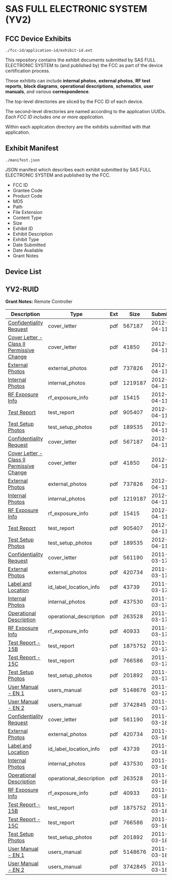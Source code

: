# SAS FULL ELECTRONIC SYSTEM (YV2)
## FCC Device Exhibits

```
./fcc-id/application-id/exhibit-id.ext
```

This repository contains the exhibit documents submitted by SAS FULL ELECTRONIC SYSTEM to (and published by) the FCC as part of the device certification process.

These exhibits can include **internal photos**, **external photos**, **RF test reports**, **block diagrams**, **operational descriptions**, **schematics**, **user manuals**, and various **correspondence**.

The top-level directories are sliced by the FCC ID of each device.

The second-level directories are named according to the application UUIDs. *Each FCC ID includes one or more application.*

Within each application directory are the exhibits submitted with that application. 

## Exhibit Manifest

```
./manifest.json
```

JSON manifest which describes each exhibit submitted by SAS FULL ELECTRONIC SYSTEM and published by the FCC.

- FCC ID
- Grantee Code
- Product Code
- MD5
- Path
- File Extension
- Content Type
- Size
- Exhibit ID
- Exhibit Description
- Exhibit Type
- Date Submitted
- Date Available
- Grant Notes

## Device List
## YV2-RUID
**Grant Notes:** Remote Controller

| Description | Type | Ext | Size | Submitted | Available |
| ----------- | ---- | --- | ---- | --------- | --------- |
| [Confidentiality Request](YV2-RUID/04ccf52f624f5df3bf078ae465fc2452/1673785.pdf) | cover_letter | pdf | 567187 | 2012-04-11 | 2012-04-16 |
| [Cover Letter - Class II Permissive Change](YV2-RUID/04ccf52f624f5df3bf078ae465fc2452/1673786.pdf) | cover_letter | pdf | 41850 | 2012-04-11 | 2012-04-16 |
| [External Photos](YV2-RUID/04ccf52f624f5df3bf078ae465fc2452/1673779.pdf) | external_photos | pdf | 737826 | 2012-04-11 | 2012-04-16 |
| [Internal Photos](YV2-RUID/04ccf52f624f5df3bf078ae465fc2452/1673780.pdf) | internal_photos | pdf | 1219187 | 2012-04-11 | 2012-04-16 |
| [RF Exposure Info](YV2-RUID/04ccf52f624f5df3bf078ae465fc2452/1673784.pdf) | rf_exposure_info | pdf | 15415 | 2012-04-11 | 2012-04-16 |
| [Test Report](YV2-RUID/04ccf52f624f5df3bf078ae465fc2452/1673782.pdf) | test_report | pdf | 905407 | 2012-04-11 | 2012-04-16 |
| [Test Setup Photos](YV2-RUID/04ccf52f624f5df3bf078ae465fc2452/1673783.pdf) | test_setup_photos | pdf | 189535 | 2012-04-11 | 2012-04-16 |
| [Confidentiality Request](YV2-RUID/555a08565e5455186ba7a4803b4cc06d/1673785.pdf) | cover_letter | pdf | 567187 | 2012-04-11 | 2012-04-16 |
| [Cover Letter - Class II Permissive Change](YV2-RUID/555a08565e5455186ba7a4803b4cc06d/1673786.pdf) | cover_letter | pdf | 41850 | 2012-04-11 | 2012-04-16 |
| [External Photos](YV2-RUID/555a08565e5455186ba7a4803b4cc06d/1673779.pdf) | external_photos | pdf | 737826 | 2012-04-11 | 2012-04-16 |
| [Internal Photos](YV2-RUID/555a08565e5455186ba7a4803b4cc06d/1673780.pdf) | internal_photos | pdf | 1219187 | 2012-04-11 | 2012-04-16 |
| [RF Exposure Info](YV2-RUID/555a08565e5455186ba7a4803b4cc06d/1673784.pdf) | rf_exposure_info | pdf | 15415 | 2012-04-11 | 2012-04-16 |
| [Test Report](YV2-RUID/555a08565e5455186ba7a4803b4cc06d/1673782.pdf) | test_report | pdf | 905407 | 2012-04-11 | 2012-04-16 |
| [Test Setup Photos](YV2-RUID/555a08565e5455186ba7a4803b4cc06d/1673783.pdf) | test_setup_photos | pdf | 189535 | 2012-04-11 | 2012-04-16 |
| [Confidentiality Request](YV2-RUID/01eb0cde97520a5f3510962a6e1d23b2/1432965.pdf) | cover_letter | pdf | 561190 | 2011-03-17 | 2011-03-18 |
| [External Photos](YV2-RUID/01eb0cde97520a5f3510962a6e1d23b2/1432955.pdf) | external_photos | pdf | 420734 | 2011-03-17 | 2011-03-18 |
| [Label and Location](YV2-RUID/01eb0cde97520a5f3510962a6e1d23b2/1432956.pdf) | id_label_location_info | pdf | 43739 | 2011-03-17 | 2011-03-18 |
| [Internal Photos](YV2-RUID/01eb0cde97520a5f3510962a6e1d23b2/1432957.pdf) | internal_photos | pdf | 437530 | 2011-03-17 | 2011-03-18 |
| [Operational Description](YV2-RUID/01eb0cde97520a5f3510962a6e1d23b2/1432958.pdf) | operational_description | pdf | 263528 | 2011-03-17 | 2011-03-18 |
| [RF Exposure Info](YV2-RUID/01eb0cde97520a5f3510962a6e1d23b2/1432964.pdf) | rf_exposure_info | pdf | 40933 | 2011-03-17 | 2011-03-18 |
| [Test  Report - 15B](YV2-RUID/01eb0cde97520a5f3510962a6e1d23b2/1432961.pdf) | test_report | pdf | 1875752 | 2011-03-17 | 2011-03-18 |
| [Test  Report - 15C](YV2-RUID/01eb0cde97520a5f3510962a6e1d23b2/1432962.pdf) | test_report | pdf | 766586 | 2011-03-17 | 2011-03-18 |
| [Test Setup Photos](YV2-RUID/01eb0cde97520a5f3510962a6e1d23b2/1432963.pdf) | test_setup_photos | pdf | 201892 | 2011-03-17 | 2011-03-18 |
| [User Manual - EN 1](YV2-RUID/01eb0cde97520a5f3510962a6e1d23b2/1432966.pdf) | users_manual | pdf | 5148676 | 2011-03-17 | 2011-03-18 |
| [User Manual - EN 2](YV2-RUID/01eb0cde97520a5f3510962a6e1d23b2/1432967.pdf) | users_manual | pdf | 3742845 | 2011-03-17 | 2011-03-18 |
| [Confidentiality Request](YV2-RUID/3bfaa1d60f00d01e7dcb86464ecf03d2/1432965.pdf) | cover_letter | pdf | 561190 | 2011-03-18 | 2011-03-18 |
| [External Photos](YV2-RUID/3bfaa1d60f00d01e7dcb86464ecf03d2/1432955.pdf) | external_photos | pdf | 420734 | 2011-03-18 | 2011-03-18 |
| [Label and Location](YV2-RUID/3bfaa1d60f00d01e7dcb86464ecf03d2/1432956.pdf) | id_label_location_info | pdf | 43739 | 2011-03-18 | 2011-03-18 |
| [Internal Photos](YV2-RUID/3bfaa1d60f00d01e7dcb86464ecf03d2/1432957.pdf) | internal_photos | pdf | 437530 | 2011-03-18 | 2011-03-18 |
| [Operational Description](YV2-RUID/3bfaa1d60f00d01e7dcb86464ecf03d2/1432958.pdf) | operational_description | pdf | 263528 | 2011-03-18 | 2011-03-18 |
| [RF Exposure Info](YV2-RUID/3bfaa1d60f00d01e7dcb86464ecf03d2/1432964.pdf) | rf_exposure_info | pdf | 40933 | 2011-03-18 | 2011-03-18 |
| [Test  Report - 15B](YV2-RUID/3bfaa1d60f00d01e7dcb86464ecf03d2/1432961.pdf) | test_report | pdf | 1875752 | 2011-03-18 | 2011-03-18 |
| [Test  Report - 15C](YV2-RUID/3bfaa1d60f00d01e7dcb86464ecf03d2/1432962.pdf) | test_report | pdf | 766586 | 2011-03-18 | 2011-03-18 |
| [Test Setup Photos](YV2-RUID/3bfaa1d60f00d01e7dcb86464ecf03d2/1432963.pdf) | test_setup_photos | pdf | 201892 | 2011-03-18 | 2011-03-18 |
| [User Manual - EN 1](YV2-RUID/3bfaa1d60f00d01e7dcb86464ecf03d2/1432966.pdf) | users_manual | pdf | 5148676 | 2011-03-18 | 2011-03-18 |
| [User Manual - EN 2](YV2-RUID/3bfaa1d60f00d01e7dcb86464ecf03d2/1432967.pdf) | users_manual | pdf | 3742845 | 2011-03-18 | 2011-03-18 |
